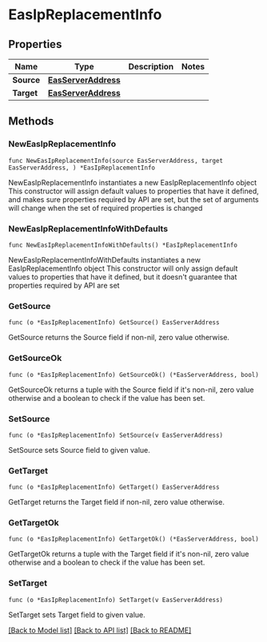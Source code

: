 # EasIpReplacementInfo

## Properties

Name | Type | Description | Notes
------------ | ------------- | ------------- | -------------
**Source** | [**EasServerAddress**](EasServerAddress.md) |  | 
**Target** | [**EasServerAddress**](EasServerAddress.md) |  | 

## Methods

### NewEasIpReplacementInfo

`func NewEasIpReplacementInfo(source EasServerAddress, target EasServerAddress, ) *EasIpReplacementInfo`

NewEasIpReplacementInfo instantiates a new EasIpReplacementInfo object
This constructor will assign default values to properties that have it defined,
and makes sure properties required by API are set, but the set of arguments
will change when the set of required properties is changed

### NewEasIpReplacementInfoWithDefaults

`func NewEasIpReplacementInfoWithDefaults() *EasIpReplacementInfo`

NewEasIpReplacementInfoWithDefaults instantiates a new EasIpReplacementInfo object
This constructor will only assign default values to properties that have it defined,
but it doesn't guarantee that properties required by API are set

### GetSource

`func (o *EasIpReplacementInfo) GetSource() EasServerAddress`

GetSource returns the Source field if non-nil, zero value otherwise.

### GetSourceOk

`func (o *EasIpReplacementInfo) GetSourceOk() (*EasServerAddress, bool)`

GetSourceOk returns a tuple with the Source field if it's non-nil, zero value otherwise
and a boolean to check if the value has been set.

### SetSource

`func (o *EasIpReplacementInfo) SetSource(v EasServerAddress)`

SetSource sets Source field to given value.


### GetTarget

`func (o *EasIpReplacementInfo) GetTarget() EasServerAddress`

GetTarget returns the Target field if non-nil, zero value otherwise.

### GetTargetOk

`func (o *EasIpReplacementInfo) GetTargetOk() (*EasServerAddress, bool)`

GetTargetOk returns a tuple with the Target field if it's non-nil, zero value otherwise
and a boolean to check if the value has been set.

### SetTarget

`func (o *EasIpReplacementInfo) SetTarget(v EasServerAddress)`

SetTarget sets Target field to given value.



[[Back to Model list]](../README.md#documentation-for-models) [[Back to API list]](../README.md#documentation-for-api-endpoints) [[Back to README]](../README.md)


